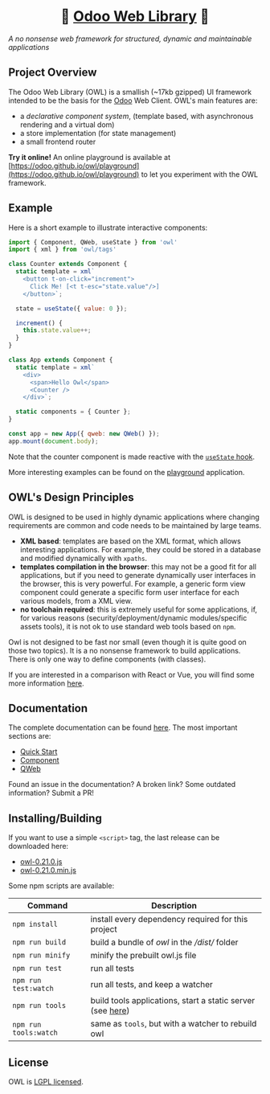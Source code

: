 <h1 align="center">🦉 <a href="https://odoo.github.io/owl/">Odoo Web Library</a> 🦉</h1>

_A no nonsense web framework for structured, dynamic and maintainable applications_

## Project Overview

The Odoo Web Library (OWL) is a smallish (~17kb gzipped) UI framework intended to be the basis for
the [Odoo](https://www.odoo.com/) Web Client. OWL's main features are:

- a _declarative component system_, (template based, with asynchronous rendering and a virtual dom)
- a store implementation (for state management)
- a small frontend router

**Try it online!** An online playground is available at [https://odoo.github.io/owl/playground](https://odoo.github.io/owl/playground) to let you experiment with the OWL framework.

## Example

Here is a short example to illustrate interactive components:

```javascript
import { Component, QWeb, useState } from 'owl'
import { xml } from 'owl/tags'

class Counter extends Component {
  static template = xml`
    <button t-on-click="increment">
      Click Me! [<t t-esc="state.value"/>]
    </button>`;

  state = useState({ value: 0 });

  increment() {
    this.state.value++;
  }
}

class App extends Component {
  static template = xml`
    <div>
      <span>Hello Owl</span>
      <Counter />
    </div>`;

  static components = { Counter };
}

const app = new App({ qweb: new QWeb() });
app.mount(document.body);
```

Note that the counter component is made reactive with the [`useState` hook](doc/hooks.md#usestate).

More interesting examples can be found on the
[playground](https://odoo.github.io/owl/playground) application.

## OWL's Design Principles

OWL is designed to be used in highly dynamic applications where changing
requirements are common and code needs to be maintained by large teams.

- **XML based**: templates are based on the XML format, which allows interesting
  applications. For example, they could be stored in a database and modified
  dynamically with `xpaths`.
- **templates compilation in the browser**: this may not be a good fit for all
  applications, but if you need to generate dynamically user interfaces in the
  browser, this is very powerful. For example, a generic form view component
  could generate a specific form user interface for each various models, from a XML view.
- **no toolchain required**: this is extremely useful for some applications, if,
  for various reasons (security/deployment/dynamic modules/specific assets tools),
  it is not ok to use standard web tools based on `npm`.

Owl is not designed to be fast nor small (even though it is quite good on those
two topics). It is a no nonsense framework to build applications. There is only
one way to define components (with classes).

If you are interested in a comparison with React or Vue, you will
find some more information [here](doc/comparison.md).

## Documentation

The complete documentation can be found [here](doc/readme.md). The most important sections are:

- [Quick Start](doc/quick_start.md)
- [Component](doc/component.md)
- [QWeb](doc/qweb.md)

Found an issue in the documentation? A broken link? Some outdated information?
Submit a PR!

## Installing/Building

If you want to use a simple `<script>` tag, the last release can be downloaded here:

- [owl-0.21.0.js](https://github.com/odoo/owl/releases/download/v0.21.0/owl.js)
- [owl-0.21.0.min.js](https://github.com/odoo/owl/releases/download/v0.21.0/owl.min.js)

Some npm scripts are available:

| Command               | Description                                                                  |
| --------------------- | ---------------------------------------------------------------------------- |
| `npm install`         | install every dependency required for this project                           |
| `npm run build`       | build a bundle of _owl_ in the _/dist/_ folder                               |
| `npm run minify`      | minify the prebuilt owl.js file                                              |
| `npm run test`        | run all tests                                                                |
| `npm run test:watch`  | run all tests, and keep a watcher                                            |
| `npm run tools`       | build tools applications, start a static server (see [here](doc/tooling.md)) |
| `npm run tools:watch` | same as `tools`, but with a watcher to rebuild owl                           |

## License

OWL is [LGPL licensed](./LICENSE).
